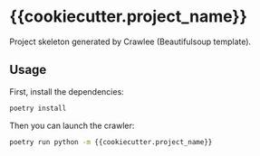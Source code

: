 # {{cookiecutter.project_name}}

Project skeleton generated by Crawlee (Beautifulsoup template).

## Usage

First, install the dependencies:
```sh
poetry install
```

Then you can launch the crawler:
```sh
poetry run python -m {{cookiecutter.project_name}}
```
